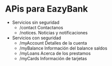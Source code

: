 # APis para EazyBank
- Servicios sin seguridad
  - /contact   Contactanos
  - /notices.  Noticias y notificaciones
- Servicios con seguridad
  - /myAccount    Detalles de la cuenta
  - /myBalance    Información del balance saldos
  - /myLoans      Acerca de los prestamos
  - /myCards      Información de tarjetas
